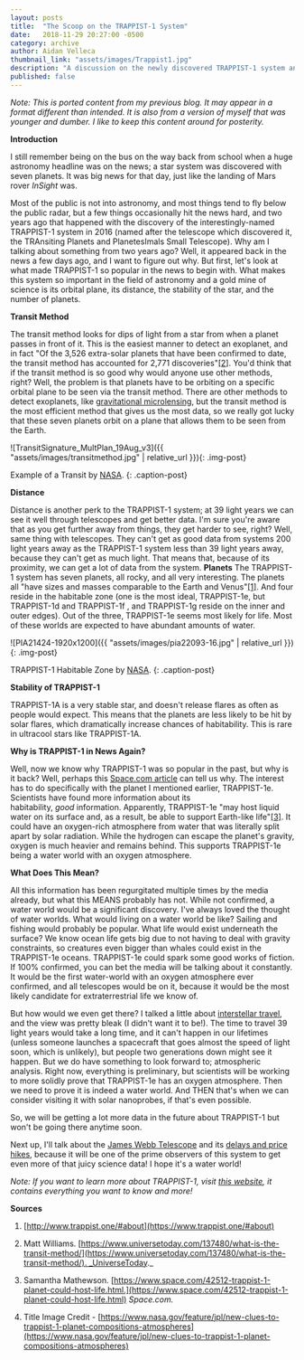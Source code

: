 ```yaml
---
layout: posts
title:  "The Scoop on the TRAPPIST-1 System"
date:   2018-11-29 20:27:00 -0500
category: archive
author: Aidan Velleca
thumbnail_link: "assets/images/Trappist1.jpg"
description: "A discussion on the newly discovered TRAPPIST-1 system and exoplanet discovery techniques"
published: false
---
```

*Note: This is ported content from my previous blog. It may appear in a format different than intended. It is also from a version of myself that was younger and dumber. I like to keep this content around for posterity.*

**Introduction**

 I still remember being on the bus on the way back from school when a huge astronomy headline was on the news; a star system was discovered with seven planets. It was big news for that day, just like the landing of Mars rover _InSight_ was. 
 
 Most of the public is not into astronomy, and most things tend to fly below the public radar, but a few things occasionally hit the news hard, and two years ago that happened with the discovery of the interestingly-named TRAPPIST-1 system in 2016 (named after the telescope which discovered it, the TRAnsiting Planets and PlanetesImals Small Telescope). Why am I talking about something from two years ago? Well, it appeared back in the news a few days ago, and I want to figure out why. But first, let's look at what made TRAPPIST-1 so popular in the news to begin with. What makes this system so important in the field of astronomy and a gold mine of science is its orbital plane, its distance, the stability of the star, and the number of planets. 
 
 **Transit Method** 
 
 The transit method looks for dips of light from a star from when a planet passes in front of it. This is the easiest manner to detect an exoplanet, and in fact "Of the 3,526 extra-solar planets that have been confirmed to date, the transit method has accounted for 2,771 discoveries"[\[2\]](https://www.universetoday.com/137480/what-is-the-transit-method/). You'd think that if the transit method is so good why would anyone use other methods, right? Well, the problem is that planets have to be orbiting on a specific orbital plane to be seen via the transit method. There are other methods to detect exoplanets, like [gravitational microlensing](https://www.universetoday.com/138141/gravitational-microlensing-method/), but the transit method is the most efficient method that gives us the most data, so we really got lucky that these seven planets orbit on a plane that allows them to be seen from the Earth. 
 
 ![TransitSignature_MultPlan_19Aug_v3]({{ "assets/images/transitmethod.jpg" | relative_url }}){: .img-post}  
 
 Example of a Transit by [NASA](https://www.nasa.gov/mission_pages/kepler/multimedia/images/transit_signature.html).
 {: .caption-post}
 
 **Distance** 
 
 Distance is another perk to the TRAPPIST-1 system; at 39 light years we can see it well through telescopes and get better data. I'm sure you're aware that as you get further away from things, they get harder to see, right? Well, same thing with telescopes. They can't get as good data from systems 200 light years away as the TRAPPIST-1 system less than 39 light years away, because they can't get as much light. That means that, because of its proximity, we can get a lot of data from the system. **Planets** The TRAPPIST-1 system has seven planets, all rocky, and all very interesting. The planets all "have sizes and masses comparable to the Earth and Venus"[\[1\]](https://www.trappist.one/#about). And four reside in the habitable zone (one is the most ideal, TRAPPIST-1e, but TRAPPIST-1d and TRAPPIST-1f , and TRAPPIST-1g reside on the inner and outer edges). Out of the three, TRAPPIST-1e seems most likely for life. Most of these worlds are expected to have abundant amounts of water. 
 
![PIA21424-1920x1200]({{ "assets/images/pia22093-16.jpg" | relative_url }}){: .img-post}

TRAPPIST-1 Habitable Zone by [NASA](https://www.jpl.nasa.gov/spaceimages/details.php?id=pia21424).
{: .caption-post}

**Stability of TRAPPIST-1** 

TRAPPIST-1A is a very stable star, and doesn't release flares as often as people would expect. This means that the planets are less likely to be hit by solar flares, which dramatically increase chances of habitability. This is rare in ultracool stars like TRAPPIST-1A. 

**Why is TRAPPIST-1 in News Again?** 

Well, now we know why TRAPPIST-1 was so popular in the past, but why is it back? Well, perhaps this [Space.com article](https://www.space.com/42512-trappist-1-planet-could-host-life.html) can tell us why. The interest has to do specifically with the planet I mentioned earlier, TRAPPIST-1e. Scientists have found more information about its habitability, _good_ information. Apparently, TRAPPIST-1e "may host liquid water on its surface and, as a result, be able to support Earth-like life"[\[3\]](https://www.space.com/42512-trappist-1-planet-could-host-life.html). It could have an oxygen-rich atmosphere from water that was literally split apart by solar radiation. While the hydrogen can escape the planet's gravity, oxygen is much heavier and remains behind. This supports TRAPPIST-1e being a water world with an oxygen atmosphere. 

**What Does This Mean?** 

All this information has been regurgitated multiple times by the media already, but what this MEANS probably has not. While not confirmed, a water world would be a significant discovery. I've always loved the thought of water worlds. What would living on a water world be like? Sailing and fishing would probably be popular. What life would exist underneath the surface? We know ocean life gets big due to not having to deal with gravity constraints, so creatures even bigger than whales could exist in the TRAPPIST-1e oceans. TRAPPIST-1e could spark some good works of fiction. If 100% confirmed, you can bet the media will be talking about it constantly. It would be the first water-world with an oxygen atmosphere ever confirmed, and all telescopes would be on it, because it would be the most likely candidate for extraterrestrial life we know of. 

But how would we even get there? I talked a little about [interstellar travel](https://justscienceandgames.blog/2018/11/20/riding-a-moon-across-the-stars/), and the view was pretty bleak (I didn't want it to be!). The time to travel 39 light years would take a long time, and it can't happen in our lifetimes (unless someone launches a spacecraft that goes almost the speed of light soon, which is unlikely), but people two generations down might see it happen. But we do have something to look forward to; atmospheric analysis. Right now, everything is preliminary, but scientists will be working to more solidly prove that TRAPPIST-1e has an oxygen atmosphere. Then we need to prove it is indeed a water world. And THEN that's when we can consider visiting it with solar nanoprobes, if that's even possible. 

So, we will be getting a lot more data in the future about TRAPPIST-1 but won't be going there anytime soon. 

Next up, I'll talk about the [James Webb Telescope](https://www.jwst.nasa.gov/) and its [delays and price hikes](https://www.space.com/41016-nasa-delays-james-webb-space-telescope-2021.html), because it will be one of the prime observers of this system to get even more of that juicy science data! I hope it's a water world! 

_Note: If you want to learn more about TRAPPIST-1, visit [this website](https://www.trappist.one/#about), it contains everything you want to know and more!_ 

**Sources**

1.  [http://www.trappist.one/#about](https://www.trappist.one/#about)

2.  Matt Williams. [https://www.universetoday.com/137480/what-is-the-transit-method/](https://www.universetoday.com/137480/what-is-the-transit-method/). _UniverseToday._

3.  Samantha Mathewson. [https://www.space.com/42512-trappist-1-planet-could-host-life.html.](https://www.space.com/42512-trappist-1-planet-could-host-life.html) _Space.com._

4.  Title Image Credit - [https://www.nasa.gov/feature/jpl/new-clues-to-trappist-1-planet-compositions-atmospheres](https://www.nasa.gov/feature/jpl/new-clues-to-trappist-1-planet-compositions-atmospheres)